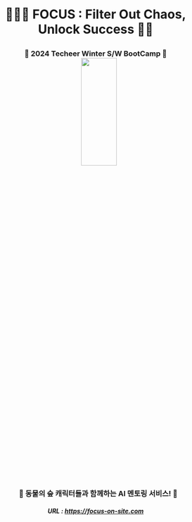 # <p align = center> 🧐🧐 FOCUS : Filter Out Chaos, Unlock Success 🧐🧐 <p>
### <p align = center> 🎊 2024 Techeer Winter S/W BootCamp 🎊 <br> &nbsp;&nbsp;&nbsp;&nbsp;<img width=40%, height=25%, margin=0, src="file:///Users/bagboseong/Desktop/스크린샷%202025-01-30%20오후%205.11.05.png"><br> &nbsp;&nbsp;&nbsp;🐻 동물의 숲 캐릭터들과 함께하는 AI 멘토링 서비스! 🦝 <p> 
##### <p align = center> URL : https://focus-on-site.com <p>
